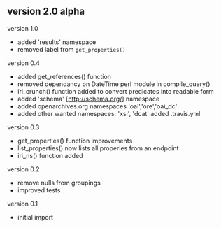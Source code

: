 version 2.0 alpha
- 

version 1.0
- added 'results' namespace
- removed label from `get_properties()`

version 0.4
- added get_references() function
- removed dependancy on DateTime perl module in compile_query()
- iri_crunch() function added to convert predicates into readable form
- added 'schema' [http://schema.org/]  namespace
- added openarchives.org namespaces 'oai','ore','oai_dc' 
- added other wanted namespaces: 'xsi', 'dcat'
  added .travis.yml

version 0.3
- get_properties() function improvements
- list_properties() now lists all properies from an endpoint
- iri_ns() function added

version 0.2
- remove nulls from groupings
- improved tests

version 0.1
- initial import
